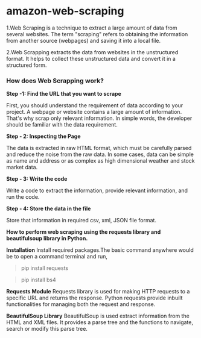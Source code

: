 # **amazon-web-scraping**

1.Web Scraping is a technique to extract a large amount of data from several websites. The term "scraping" refers to obtaining the information from another source (webpages) and saving it into a local file.

2.Web Scrapping extracts the data from websites in the unstructured format. It helps to collect these unstructured data and convert it in a structured form.

### **How does Web Scrapping work?**
**Step -1: Find the URL that you want to scrape**

First, you should understand the requirement of data according to your project. A webpage or website contains a large amount of information. That's why scrap only relevant information. In simple words, the developer should be familiar with the data requirement.

**Step - 2: Inspecting the Page**

The data is extracted in raw HTML format, which must be carefully parsed and reduce the noise from the raw data. In some cases, data can be simple as name and address or as complex as high dimensional weather and stock market data.

**Step - 3: Write the code**

Write a code to extract the information, provide relevant information, and run the code.

**Step - 4: Store the data in the file**

Store that information in required csv, xml, JSON file format.



**How to perform web scraping using the requests library and beautifulsoup library in Python.**

**Installation**
Install required packages.The basic command anywhere would be to open a command terminal and run,
> pip install requests


> pip install  bs4

**Requests Module**
Requests library is used for making HTTP requests to a specific URL and returns the response. Python requests provide inbuilt functionalities for managing both the request and response.

**BeautifulSoup Library**
BeautifulSoup is used extract information from the HTML and XML files. It provides a parse tree and the functions to navigate, search or modify this parse tree.
